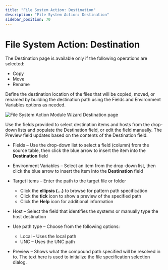 ```yaml
---
title: "File System Action: Destination"
description: "File System Action: Destination"
sidebar_position: 70
---
```


# File System Action: Destination

The Destination page is available only if the following operations are selected:

- Copy
- Move
- Rename

Define the destination location of the files that will be copied, moved, or renamed by building the
destination path using the Fields and Environment Variables options as needed.

![File System Action Module Wizard Destination page](/images/accessanalyzer/11.6/admin/action/filesystem/destination.webp)

Use the fields provided to select destination items and hosts from the drop-down lists and populate
the Destination field, or edit the field manually. The Preview field updates based on the contents
of the Destination field.

- Fields – Use the drop-down list to select a field (column) from the source table, then click the
  blue arrow to insert the item into the **Destination** field
- Environment Variables – Select an item from the drop-down list, then click the blue arrow to
  insert the item into the **Destination** field
- Target Items – Enter the path to the target file or folder

    - Click the **ellipsis (…)** to browse for pattern path specification
    - Click the **tick** icon to show a preview of the specified path
    - Click the **Help** icon for additional information

- Host – Select the field that identifies the systems or manually type the host destination
- Use path type – Choose from the following options:

    - Local – Uses the local path
    - UNC – Uses the UNC path

- Preview – Shows what the compound path specified will be resolved in to. The text here is used to
  initialize the file specification selection dialog.
